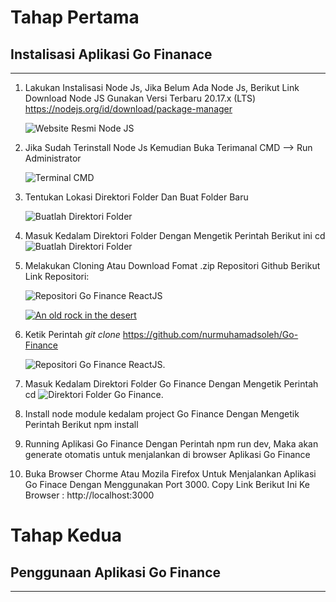 # Tahap Pertama
## Instalisasi Aplikasi Go Finanace
---
1. Lakukan Instalisasi Node Js, Jika Belum Ada Node Js, Berikut Link Download Node JS Gunakan Versi Terbaru 20.17.x (LTS) https://nodejs.org/id/download/package-manager

    ![Website Resmi Node JS](https://prnt.sc/8zqKJzoDABgb)

2. Jika Sudah Terinstall Node Js Kemudian Buka Terimanal CMD --> Run Administrator

    ![Terminal CMD](https://prnt.sc/Zjyl5bJ1gXdL)

3. Tentukan Lokasi Direktori Folder Dan Buat Folder Baru

    ![Buatlah Direktori Folder](https://prnt.sc/Gzvm2-2WLg8A)

4. Masuk Kedalam Direktori Folder Dengan Mengetik Perintah Berikut ini cd  
    ![Buatlah Direktori Folder](https://prnt.sc/Gzvm2-2WLg8A)

5. Melakukan Cloning Atau Download Fomat .zip Repositori Github Berikut Link Repositori:

    ![Repositori Go Finance ReactJS](https://example.com/path/to/image.png)
    
    [![An old rock in the desert](/assets/images/shiprock.jpg "Shiprock, New Mexico by Beau Rogers")](https://www.google.com/imgres?q=go%20finance&imgurl=https%3A%2F%2Fgofinance.com%2Flandingpage%2FImages%2FNew%2FGoFinance_Logo%2520Blue.png&imgrefurl=https%3A%2F%2Fgofinance.com%2Flandingpage%2FHome%2FAbout&docid=Eu-jdKHQpry39M&tbnid=3tBDtnAX-DQURM&vet=12ahUKEwj03fKXgcCIAxWjSGwGHXq2FZYQM3oECBgQAA..i&w=2444&h=809&hcb=2&ved=2ahUKEwj03fKXgcCIAxWjSGwGHXq2FZYQM3oECBgQAA)

6. Ketik Perintah *git clone*
https://github.com/nurmuhamadsoleh/Go-Finance

    ![Repositori Go Finance ReactJS](https://prnt.sc/N4LHh19aAY1i).
 

7. Masuk Kedalam Direktori Folder Go Finance Dengan Mengetik Perintah cd 
    ![Direktori Folder Go Finance](https://prnt.sc/FjOISs__EeFT).

8. Install node module kedalam project Go Finance Dengan Mengetik Perintah Berikut npm install

9. Running Aplikasi Go Finance Dengan Perintah npm run dev, Maka akan generate otomatis untuk menjalankan di browser Aplikasi Go Finance 

10. Buka Browser Chorme Atau Mozila Firefox Untuk Menjalankan Aplikasi Go Finace Dengan Menggunakan Port 3000.
Copy Link Berikut Ini Ke Browser : http://localhost:3000

# Tahap Kedua
## Penggunaan Aplikasi Go Finance
---